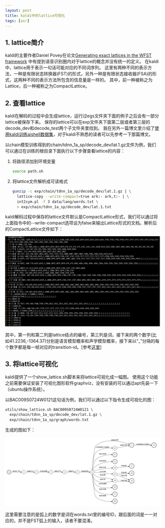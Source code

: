 ```yaml
---
layout: post
title: kaldi中的lattice可视化
tags: [asr]
---
```


## 1. lattice简介

kaldi的主要作者Daniel Povey在论文[Generating exact lattices in the WFST framework](https://www.microsoft.com/en-us/research/publication/generating-exact-lattices-in-the-wfst-framework/)
中有提到语音识别圈内对于lattice的概念并没有统一的定义。
在kaldi中，lattice用于表示一句话可能对应的不同词序列。
这里有两种不同的表示方法，一种是有限状态转换器(FST)的形式，另外一种是有限状态接收器(FSA)的形式，这两种不同的表示方法所包含的信息量是一样的。
其中，前一种被称之为Lattice，后一种被称之为CompactLattice。

## 2. 查看lattice

kaldi在解码的过程中会生成lattice，运行过egs文件夹下面的例子之后会有一部分lattice被保存下来。
保存的lattice可以在exp文件夹下面第二层或者第三层的decode_dev和decode_test两个子文件夹里找到。
我在另外一篇博文里介绍了[使用kaldi训练aishell数据集](/2019/09/27/kaldi-aishell/)，对于kaldi不熟悉的读者可以先参考一下那篇博文。

以chain模型训练得到的chain/tdnn_1a_sp/decode_dev/lat.1.gz文件为例，我们可以通过在训练的根目录下面执行以下步骤查看lattice的内容：

1. 将路径添加到环境变量

    ```bash
    source path.sh
    ```

2. 将lattice文件解析成可读格式

    ```bash
    gunzip -c exp/chain/tdnn_1a_sp/decode_dev/lat.1.gz | \
      lattice-copy --write-compact=true ark:- ark,t:- | \
      int2sym.pl -f 3 data/lang/words.txt \
      > exp/chain/tdnn_1a_sp/decode_dev/lat.1.txt
    ```

kaldi解码过程中保存的lattice文件默认是CompactLattice形式，我们可以通过将上面指令中的--write-compact选项设为false来输出Lattice形式的文档。解析后的CompactLattice文件如下：

![CompactLattice](/public/img/lattice/CompactLattice.png)

其中，第一列和第二列是lattice结点的编号，第三列是词，接下来的两个数字(比如41.2236,-1364.37)分别是语言模型概率和声学模型概率，接下来以“_”分隔的每个数字都是每一帧对应的transition-id。\[参考[这里](https://zhuanlan.zhihu.com/p/65557682)\]

## 3. 将lattice可视化

kaldi提供了一个show_lattice.sh脚本来将lattice可视化成一幅图。
使用这个功能之前需要保证安装了可视化图形软件graphviz，没有安装的可以通过apt先装一下（ubuntu操作系统）。

以BAC009S0724W0121这句话为例，我们可以通过以下指令生成可视化的图：

```bash
utils/show_lattice.sh BAC009S0724W0121 \
  exp/chain/tdnn_1a_sp/decode_dev/lat.1.gz \
  exp/chain/tdnn_1a_sp/graph/words.txt
```

生成的图如下：

![Show_Lattice](/public/img/lattice/Show_Lattice.png)

这里需要注意的是弧上的数字是词在words.txt里的编号ID，跟后面的词是一一对应的，并不是FST弧上的输入，读者不要混淆。

